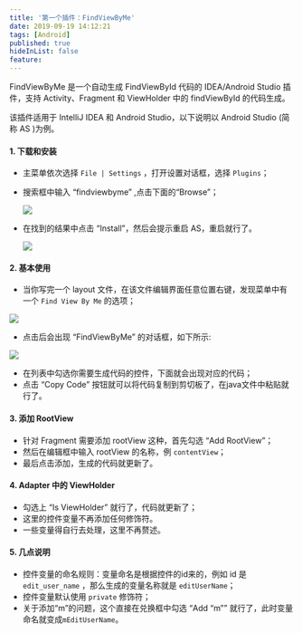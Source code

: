 ```yaml
---
title: '第一个插件：FindViewByMe'
date: 2019-09-19 14:12:21
tags: [Android]
published: true
hideInList: false
feature: 
---
```


FindViewByMe 是一个自动生成 FindViewById 代码的 IDEA/Android Studio 插件，支持 Activity、Fragment 和 ViewHolder 中的 findViewById 的代码生成。

该插件适用于 IntelliJ IDEA 和 Android Studio，以下说明以 Android Studio (简称 AS )为例。
<!-- more -->


#### 1. 下载和安装
- 主菜单依次选择 `File | Settings` ，打开设置对话框，选择 `Plugins`；
- 搜索框中输入 “findviewbyme” ,点击下面的“Browse”；

  ![](https://lc-qygvx1cc.cn-n1.lcfile.com/ed9e903a164b3de8.png)
  
- 在找到的结果中点击 “Install”，然后会提示重启 AS，重启就行了。

  ![](https://lc-qygvx1cc.cn-n1.lcfile.com/179220e48074f2e4.png)


#### 2. 基本使用
- 当你写完一个 layout 文件，在该文件编辑界面任意位置右键，发现菜单中有一个 `Find View By Me` 的选项；

![](https://lc-qygvx1cc.cn-n1.lcfile.com/4c8d9c9bc1a997b3.png)

- 点击后会出现 “FindViewByMe” 的对话框，如下所示:

![](https://lc-qygvx1cc.cn-n1.lcfile.com/fa8259e43ce35445.png)

- 在列表中勾选你需要生成代码的控件，下面就会出现对应的代码；
- 点击 “Copy Code” 按钮就可以将代码复制到剪切板了，在java文件中粘贴就行了。

#### 3. 添加 RootView
- 针对 Fragment 需要添加 rootView 这种，首先勾选 “Add RootView”；
- 然后在编辑框中输入 rootView 的名称，例 `contentView`；
- 最后点击添加，生成的代码就更新了。

#### 4. Adapter 中的 ViewHolder
- 勾选上 “Is ViewHolder” 就行了，代码就更新了；
- 这里的控件变量不再添加任何修饰符。
- 一些变量得自行去处理，这里不再赘述。

#### 5. 几点说明
- 控件变量的命名规则：变量命名是根据控件的id来的，例如 id 是 `edit_user_name` ，那么生成的变量名称就是 `editUserName`；
- 控件变量默认使用 `private` 修饰符；
- 关于添加“m”的问题，这个直接在兑换框中勾选 “Add “m”” 就行了，此时变量命名就变成`mEditUserName`。




